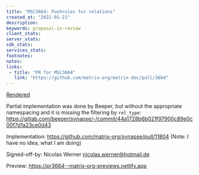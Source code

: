 ```yaml
---
title: "MSC3664: Pushrules for relations"
created_at: "2022-01-21"
description:
keywords: proposal-in-review
client_stats:
server_stats:
sdk_stats:
services_stats:
footnotes:
notes:
links:
 - title: "PR for MSC3664"
   link: "https://github.com/matrix-org/matrix-doc/pull/3664"
---
```

[Rendered](https://github.com/deepbluev7/matrix-doc/blob/notifications-for-relations/proposals/3664-notifications-for-relations.md)

Partial implementation was done by Beeper, but without the appropriate namespacing and it is missing the filtering by `rel_type`: https://gitlab.com/beeper/synapse/-/commit/44a1728b6b021f97900c89e0c00f7d1a23ce0d43

Implementation: https://github.com/matrix-org/synapse/pull/11804 (Note: I have no idea, what I am doing)

Signed-off-by: Nicolas Werner <nicolas.werner@hotmail.de>








































<!-- Replace -->
Preview: https://pr3664--matrix-org-previews.netlify.app
<!-- Replace -->


